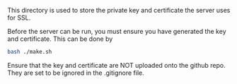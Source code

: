 This directory is used to store the private key and certificate the server uses for SSL. 

Before the server can be run, you must ensure you have generated the key and certificate. This can be done by
```bash
bash ./make.sh
```

Ensure that the key and certificate are NOT uploaded onto the github repo. They are set to be ignored in the .gitignore file.
